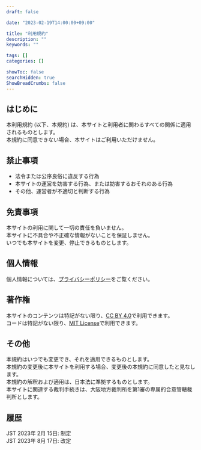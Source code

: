 ```yaml
---
draft: false

date: "2023-02-19T14:00:00+09:00"

title: "利用規約"
description: ""
keywords: ""

tags: []
categories: []

showToc: false
searchHidden: true
ShowBreadCrumbs: false
---
```



## はじめに

本利用規約 (以下、本規約) は、本サイトと利用者に関わるすべての関係に適用されるものとします。  
本規約に同意できない場合、本サイトはご利用いただけません。  

## 禁止事項

* 法令または公序良俗に違反する行為  
* 本サイトの運営を妨害する行為、または妨害するおそれのある行為  
* その他、運営者が不適切と判断する行為  

## 免責事項

本サイトの利用に関して一切の責任を負いません。  
本サイトに不具合や不正確な情報がないことを保証しません。  
いつでも本サイトを変更、停止できるものとします。  

## 個人情報

個人情報については、[プライバシーポリシー](/pages/privacy-policy/)をご覧ください。  

## 著作権

本サイトのコンテンツは特記がない限り、[CC BY 4.0](https://creativecommons.org/licenses/by/4.0/deed.ja)で利用できます。  
コードは特記がない限り、[MIT License](https://opensource.org/license/mit-license-php/)で利用できます。  

## その他

本規約はいつでも変更でき、それを適用できるものとします。  
本規約の変更後に本サイトを利用する場合、変更後の本規約に同意したと見なします。  
本規約の解釈および適用は、日本法に準拠するものとします。  
本サイトに関連する裁判手続きは、大阪地方裁判所を第1審の専属的合意管轄裁判所とします。  

## 履歴

JST 2023年 2月 15日: 制定  
JST 2023年 8月 17日: 改定  
